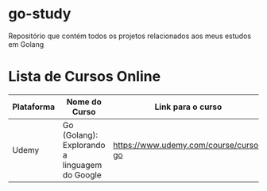 # go-study
Repositório que contém todos os projetos relacionados aos meus estudos em Golang

# Lista de Cursos Online

| Plataforma | Nome do Curso | Link para o curso | Branch Atual | Status |
| ---------- | ------------- | ----------------- | ------------ | ------ |
| Udemy | Go (Golang): Explorando a linguagem do Google | https://www.udemy.com/course/curso-go | `main` | Finalizado |



 
